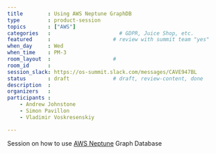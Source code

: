 ```yaml
---
title        : Using AWS Neptune GraphDB
type         : product-session
topics       : ["AWS"]
categories   :                      # GDPR, Juice Shop, etc.
featured     :                    # review with summit team "yes"
when_day     : Wed
when_time    : PM-3
room_layout  :                    #
room_id      :
session_slack: https://os-summit.slack.com/messages/CAVE947BL
status       : draft              # draft, review-content, done
description  :
organizers   :
participants :
    - Andrew Johnstone
    - Simon Pavillon
    - Vladimir Voskresenskiy

---
```


Session on how to use [AWS Neptune](https://aws.amazon.com/neptune/) Graph Database

<!-- (add more details about DevSecOps Maturity Model here)

## WHY

(...)

## What

(...)

## Outcomes

(...)

## References

(...) -->

